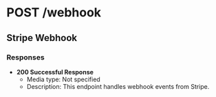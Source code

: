 # POST /webhook

## Stripe Webhook

### Responses

- **200 Successful Response**
  - Media type: Not specified
  - Description: This endpoint handles webhook events from Stripe.
